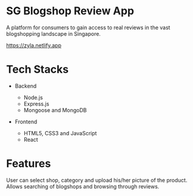 # SG Blogshop Review App

A platform for consumers to gain access to real reviews in the vast blogshopping landscape in Singapore. 

https://zyla.netlify.app


# Tech Stacks

- Backend
  - Node.js
  - Express.js
  - Mongoose and MongoDB

- Frontend
  - HTML5, CSS3 and JavaScript
  - React

# Features
User can select shop, category and upload his/her picture of the product. Allows searching of blogshops and browsing through reviews.

